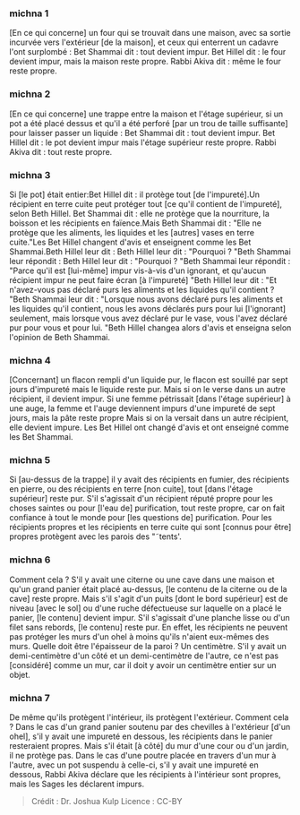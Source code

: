 
### michna 1
[En ce qui concerne] un four qui se trouvait dans une maison, avec sa sortie incurvée vers l'extérieur [de la maison], et ceux qui enterrent un cadavre l'ont surplombé : Bet Shammai dit : tout devient impur. Bet Hillel dit : le four devient impur, mais la maison reste propre. Rabbi Akiva dit : même le four reste propre.

### michna 2
[En ce qui concerne] une trappe entre la maison et l'étage supérieur, si un pot a été placé dessus et qu'il a été perforé [par un trou de taille suffisante] pour laisser passer un liquide : Bet Shammai dit : tout devient impur. Bet Hillel dit : le pot devient impur mais l'étage supérieur reste propre. Rabbi Akiva dit : tout reste propre.

### michna 3
Si [le pot] était entier:Bet Hillel dit : il protège tout [de l'impureté].Un récipient en terre cuite peut protéger tout [ce qu'il contient de l'impureté], selon Beth Hillel. Bet Shammai dit : elle ne protège que la nourriture, la boisson et les récipients en faïence.Mais Beth Shammai dit : "Elle ne protège que les aliments, les liquides et les [autres] vases en terre cuite."Les Bet Hillel changent d'avis et enseignent comme les Bet Shammai.Beth Hillel leur dit : Beth Hillel leur dit : "Pourquoi ? "Beth Shammai leur répondit :  Beth Hillel leur dit : "Pourquoi ? "Beth Shammai leur répondit : "Parce qu'il est [lui-même] impur vis-à-vis d'un ignorant, et qu'aucun récipient impur ne peut faire écran [à l'impureté] "Beth Hillel leur dit :  "Et n'avez-vous pas déclaré purs les aliments et les liquides qu'il contient ? "Beth Shammai leur dit :  "Lorsque nous avons déclaré purs les aliments et les liquides qu'il contient, nous les avons déclarés purs pour lui [l'ignorant] seulement, mais lorsque vous avez déclaré pur le vase, vous l'avez déclaré pur pour vous et pour lui. "Beth Hillel changea alors d'avis et enseigna selon l'opinion de Beth Shammai.

### michna 4
[Concernant] un flacon rempli d'un liquide pur, le flacon est souillé par sept jours d'impureté mais le liquide reste pur. Mais si on le verse dans un autre récipient, il devient impur. Si une femme pétrissait [dans l'étage supérieur] à une auge, la femme et l'auge deviennent impurs d'une impureté de sept jours, mais la pâte reste propre Mais si on la versait dans un autre récipient, elle devient impure. Les Bet Hillel ont changé d'avis et ont enseigné comme les Bet Shammai.

### michna 5
Si [au-dessus de la trappe] il y avait des récipients en fumier, des récipients en pierre, ou des récipients en terre [non cuite], tout [dans l'étage supérieur] reste pur. S'il s'agissait d'un récipient réputé propre pour les choses saintes ou pour [l'eau de] purification, tout reste propre, car on fait confiance à tout le monde pour [les questions de] purification. Pour les récipients propres et les récipients en terre cuite qui sont [connus pour être] propres protègent avec les parois des "˜tents'.

### michna 6
Comment cela ? S'il y avait une citerne ou une cave dans une maison et qu'un grand panier était placé au-dessus, [le contenu de la citerne ou de la cave] reste propre. Mais s'il s'agit d'un puits [dont le bord supérieur] est de niveau [avec le sol] ou d'une ruche défectueuse sur laquelle on a placé le panier, [le contenu] devient impur. S'il s'agissait d'une planche lisse ou d'un filet sans rebords, [le contenu] reste pur. En effet, les récipients ne peuvent pas protéger les murs d'un ohel à moins qu'ils n'aient eux-mêmes des murs. Quelle doit être l'épaisseur de la paroi ? Un centimètre. S'il y avait un demi-centimètre d'un côté et un demi-centimètre de l'autre, ce n'est pas [considéré] comme un mur, car il doit y avoir un centimètre entier sur un objet.

### michna 7
De même qu'ils protègent l'intérieur, ils protègent l'extérieur. Comment cela ?  Dans le cas d'un grand panier soutenu par des chevilles à l'extérieur [d'un ohel], s'il y avait une impureté en dessous, les récipients dans le panier resteraient propres. Mais s'il était [à côté] du mur d'une cour ou d'un jardin, il ne protège pas. Dans le cas d'une poutre placée en travers d'un mur à l'autre, avec un pot suspendu à celle-ci, s'il y avait une impureté en dessous, Rabbi Akiva déclare que les récipients à l'intérieur sont propres, mais les Sages les déclarent impurs.

>Crédit : Dr. Joshua Kulp
>Licence : CC-BY